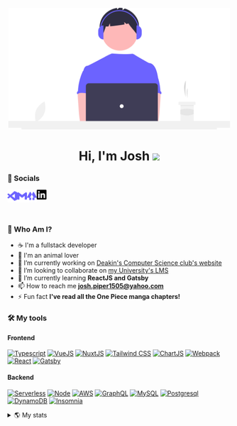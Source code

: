 <p align="center"> <img src="./coding.svg" alt="undraw coffee illustration" width="500px%"> </p>
<h1 align="center">Hi, I'm Josh <img src="https://media.giphy.com/media/hvRJCLFzcasrR4ia7z/giphy.gif" width="25px"></h1>

<h3 align="left">📮 Socials</h3>

[<img align="left" alt="joshuapiper.dev | Portfolio" width="22px" src="./visualstudiocode-purple.svg" />][portfolio]
[<img align="left-purple" alt="joshua-e-piper | LinkedIn" width="22px" src="./linkedin.svg" />][linkedin]
[<img align="left" alt="josh.piper1505@yahoo.com | Email" width="22px" src="./gmail-purple.svg" />][gmail]
[<img align="left" alt="linktr.ee/joshua_piper | LinkTree" width="22px" src="./linktree-purple.svg" />][linktree]

<br />

<h3 align="left">🐶 Who Am I?</h3>

- ☕ I'm a fullstack developer
- 🐶 I'm an animal lover
- 🔭 I’m currently working on [Deakin's Computer Science club's website](https://github.com/orgs/DeakinSEC/dashboard)
- 👯 I’m looking to collaborate on [my University's LMS](https://github.com/doubtfire-lms)
- 🌱 I’m currently learning **ReactJS and Gatsby**
- 📫 How to reach me **josh.piper1505@yahoo.com**
- ⚡ Fun fact **I've read all the One Piece manga chapters!**

<h3 align="left">🛠 My tools</h3>
<h4 >Frontend</h4>

[![Typescript](https://img.shields.io/badge/-Typescript-3178C6?logo=typescript&logoColor=white&style=for-the-badge)](#) 
[![VueJS](https://img.shields.io/badge/-Vue.JS-4FC08D?logo=vue.js&logoColor=white&style=for-the-badge)](#) 
[![NuxtJS](https://img.shields.io/badge/-Nuxt.JS-00DC82?logo=nuxt.js&logoColor=white&style=for-the-badge)](#) 
[![Tailwind CSS](https://img.shields.io/badge/-Tailwind%20CSS-06B6D4?logo=nuxt.js&logoColor=white&style=for-the-badge)](#) 
[![ChartJS](https://img.shields.io/badge/-Chart.JS-FF6384?logo=chart.js&logoColor=white&style=for-the-badge)](#) 
[![Webpack](https://img.shields.io/badge/-Webpack-8DD6F9?logo=webpack&logoColor=white&style=for-the-badge)](#) 
[![React](https://img.shields.io/badge/-React.js-61DAFB?logo=reacts&logoColor=white&style=for-the-badge)](#) 
[![Gatsby](https://img.shields.io/badge/-Gatsby-663399?logo=gatsby&logoColor=white&style=for-the-badge)](#) 

<h4 >Backend</h4>

[![Serverless](https://img.shields.io/badge/-Serverless-FD5750?logo=serverless&logoColor=white&style=for-the-badge)](#)
[![Node](https://img.shields.io/badge/-Node-339933?logo=node.js&logoColor=white&style=for-the-badge)](#) 
[![AWS](https://img.shields.io/badge/-AWS-232F3E?logo=amazon-aws&logoColor=white&style=for-the-badge)](#) 
[![GraphQL](https://img.shields.io/badge/-GraphQL-E10098?logo=graphql&logoColor=white&style=for-the-badge)](#) 
[![MySQL](https://img.shields.io/badge/-MySQL-4479A1?logo=mysql&logoColor=white&style=for-the-badge)](#) 
[![Postgresql](https://img.shields.io/badge/-PostgreSQL-4169E1?logo=postgresql&logoColor=white&style=for-the-badge)](#) 
[![DynamoDB](https://img.shields.io/badge/-GraphQL-E10098?logo=graphql&logoColor=white&style=for-the-badge)](#) 
[![Insomnia](https://img.shields.io/badge/-Insomnia-4000BF?logo=insomnia&logoColor=white&style=for-the-badge)](#) 

<details>
<summary >
    🌎 My stats
</summary>
<img src="https://github-readme-stats.vercel.app/api/top-langs?username=josh-piper&show_icons=true&locale=en&layout=compact" alt="josh-piper" />

<br />

<img src="https://github-readme-stats.vercel.app/api?username=josh-piper&show_icons=true&locale=en" alt="josh-piper" />
</details>

[portfolio]: https://joshuapiper.dev
[linkedin]: https://www.linkedin.com/in/joshua-e-piper/
[gmail]: mailto:/josh.piper1505@yahoo.com
[linktree]: https://linktr.ee/joshua_piper
